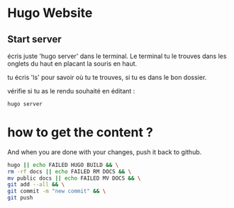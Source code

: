# Hugo Website

## Start server

écris juste 'hugo server' dans le terminal. Le terminal tu le trouves dans les onglets du haut en placant la souris en haut. 

tu écris 'ls' pour savoir où tu te trouves, si tu es dans le bon dossier.

vérifie si tu as le rendu souhaité en éditant : 

```bash
hugo server
```

# how to get the content ?

And when you are done with your changes, push it back to github.
```bash
hugo || echo FAILED HUGO BUILD && \
rm -rf docs || echo FAILED RM DOCS && \
mv public docs || echo FAILED MV DOCS && \
git add --all && \
git commit -m "new commit" && \
git push
```
